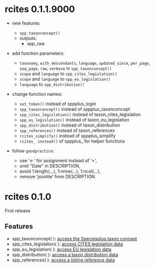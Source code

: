 # rcites 0.1.1.9000

- new features:
  - `spp_taxonconcept()`
  - outputs:
    - spp_raw

- add function parameters:

  - `taxonomy`, `with_descendants`, `language`, `updated_since`, `per_page`,
  `seq_page`, `raw`, `verbose` in `spp_taxonconcept()`
  - `scope` and `language` to `spp_cites_legislation()`
  - `scope` and `language` to `spp_eu_legislation()`
  - `language` to `spp_distribution()`

- change function names:

  - `set_token()` instead of sppplus_login
  - `spp_taxonconcept()` instead of sppplus_taxonconcept
  - `spp_cites_legislation()` instead of taxon_cites_legislation
  - `spp_eu_legislation()` instead of taxon_eu_legislation
  - `spp_distribution()` instead of taxon_distribution
  - `spp_references()` instead of taxon_references
  - `rcites_simplify()` instead of sppplus_simplify
  - `rcites_ instead()` of sppplus_ for helper functions

- follow `goodpractice`:

  - use '<-' for assignment instead of '=',
  - omit "Date" in DESCRIPTION,
  - avoid 1:length(...), 1:nrow(...), 1:ncol(...),
  - remove ‘jsonlite’ from DESCRIPTION.


# rcites 0.1.0

First release

## Features

- spp_taxonconcept( ): [access the Speciesplus taxon concept](https://api.speciesplus.net/documentation/v1/taxon_concepts/index.html)
- spp_cites_legislation( ): [access CITES legislation data](https://api.speciesplus.net/documentation/v1/cites_legislation/index.html)
- spp_eu_legislation( ): [access EU legislation data](https://api.speciesplus.net/documentation/v1/eu_legislation/index.html)
- spp_distribution( ): [access a taxon distribution data](https://api.speciesplus.net/documentation/v1/distributions/index.html)
- spp_references( ): [access a listing reference data](https://api.speciesplus.net/documentation/v1/references/index.html)
